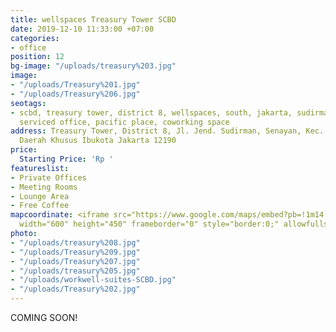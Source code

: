 ```yaml
---
title: wellspaces Treasury Tower SCBD
date: 2019-12-10 11:33:00 +07:00
categories:
- office
position: 12
bg-image: "/uploads/treasury%203.jpg"
image:
- "/uploads/Treasury%201.jpg"
- "/uploads/Treasury%206.jpg"
seotags:
- scbd, treasury tower, district 8, wellspaces, south, jakarta, sudirman, office space,
  serviced office, pacific place, coworking space
address: Treasury Tower, District 8, Jl. Jend. Sudirman, Senayan, Kec. Kby. Baru,
  Daerah Khusus Ibukota Jakarta 12190
price:
  Starting Price: 'Rp '
featureslist:
- Private Offices
- Meeting Rooms
- Lounge Area
- Free Coffee
mapcoordinate: <iframe src="https://www.google.com/maps/embed?pb=!1m14!1m8!1m3!1d15865.092156644432!2d106.806193!3d-6.2276876!3m2!1i1024!2i768!4f13.1!3m3!1m2!1s0x0%3A0x1932ce0709d82af4!2sTreasury%20Office%20Tower!5e0!3m2!1sen!2sid!4v1575952691188!5m2!1sen!2sid"
  width="600" height="450" frameborder="0" style="border:0;" allowfullscreen=""></iframe>
photo:
- "/uploads/treasury%208.jpg"
- "/uploads/Treasury%209.jpg"
- "/uploads/Treasury%207.jpg"
- "/uploads/treasury%205.jpg"
- "/uploads/workwell-suites-SCBD.jpg"
- "/uploads/Treasury%202.jpg"
---
```


COMING SOON!